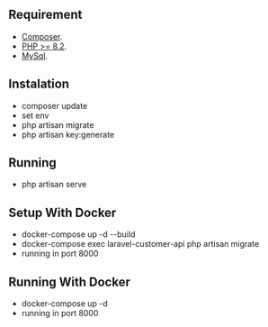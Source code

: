 ## Requirement

- [Composer](https://getcomposer.org/).
- [PHP >= 8.2](https://www.php.net/).
- [MySql](https://www.mysql.com/).

## Instalation
- composer update
- set env
- php artisan migrate
- php artisan key:generate

## Running
- php artisan serve

## Setup With Docker
- docker-compose up -d --build
- docker-compose exec laravel-customer-api php artisan migrate
- running in port 8000

## Running With Docker
- docker-compose up -d
- running in port 8000
